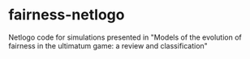 # fairness-netlogo
Netlogo code for simulations presented in "Models of the evolution of fairness in the ultimatum game: a review and classification"
